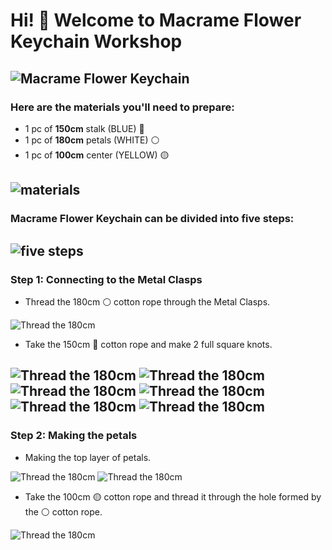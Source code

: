 # Hi! 👋 Welcome to Macrame Flower Keychain Workshop

![Macrame Flower Keychain](photo/photo_1.jpg)
---
### Here are the materials you'll need to prepare:
- 1 pc of **150cm** stalk (BLUE) 🔵
- 1 pc of **180cm** petals (WHITE) ⚪
- 1 pc of **100cm** center (YELLOW) 🟡

![materials](photo/photo_2.jpg)
---


### Macrame Flower Keychain can be divided into five steps:
![five steps](photo/photo_3.jpg)
---


### Step 1: Connecting to the Metal Clasps
- Thread the 180cm ⚪ cotton rope through the Metal Clasps.

![Thread the 180cm](photo/photo_4.jpg)

- Take the 150cm 🔵 cotton rope and make 2 full square knots.

![Thread the 180cm](photo/photo_5.jpg)
![Thread the 180cm](photo/photo_6.jpg)
![Thread the 180cm](photo/photo_7.jpg)
![Thread the 180cm](photo/photo_8.jpg)
![Thread the 180cm](photo/photo_9.jpg)
![Thread the 180cm](photo/photo_10.jpg)
---


### Step 2: Making the petals
- Making the top layer of petals.

![Thread the 180cm](photo/photo_11.jpg)
![Thread the 180cm](photo/photo_12.jpg)

- Take the 100cm 🟡 cotton rope and thread it through the hole formed by the ⚪ cotton rope.

![Thread the 180cm](photo/photo_13.jpg)